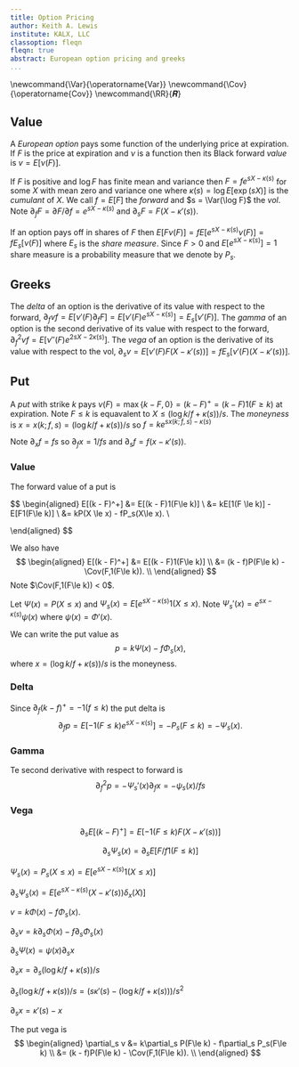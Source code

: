 ```yaml
---
title: Option Pricing
author: Keith A. Lewis
institute: KALX, LLC
classoption: fleqn
fleqn: true
abstract: European option pricing and greeks
...
```


\newcommand{\Var}{\operatorname{Var}}
\newcommand{\Cov}{\operatorname{Cov}}
\newcommand{\RR}{𝑹}

## Value

A _European option_ pays some function of the underlying price at expiration.
If $F$ is the price at expiration and $\nu$ is a function
then its Black forward _value_ is $v = E[\nu(F)]$.

If $F$ is positive and $\log F$ has finite mean and variance then
$F = fe^{sX - \kappa(s)}$ for some $X$ with mean zero and variance one
where $\kappa(s) = \log E[\exp(sX)]$ is the _cumulant_ of $X$.
We call $f = E[F]$ the _forward_ and $s = \Var(\log F)$ the _vol_.
Note ${\partial_f F = \partial F/\partial f = e^{sX - \kappa(s)}}$
and ${\partial_s F = F (X - \kappa'(s))}$.

If an option pays off in shares of $F$ then 
$E[F\nu(F)] = fE[ e^{sX - \kappa(s)}\nu(F)] = fE_s[\nu(F)]$
where $E_s$ is the _share measure_.
Since $F > 0$ and $E[e^{sX - \kappa(s)}] = 1$ share measure is a probability measure
that we denote by $P_s$.

## Greeks

The _delta_ of an option is the derivative of its value with respect to the forward,
${\partial_f v f = E[\nu'(F)\partial_f F] = E[\nu'(F)e^{sX - \kappa(s)}] = E_s[\nu'(F)]}$.
The _gamma_ of an option is the second derivative of its value with respect to the forward,
${\partial_f^2 v f = E[\nu''(F)e^{2sX - 2\kappa(s)}]}$.
The _vega_ of an option is the derivative of its value with respect to the vol,
$\partial_s v = E[\nu'(F) F (X - \kappa'(s))] = f E_s[\nu'(F) (X - \kappa'(s))]$.

## Put

A _put_ with strike $k$ pays $\nu(F) = \max\{k - F, 0\} = (k - F)^+ = (k - F)1(F\ge k)$ at expiration.
Note $F\le k$ is equavalent to $X\le (\log k/f + \kappa(s))/s$.
The _moneyness_ is ${x = x(k; f, s) = (\log k/f + \kappa(s))/s}$
so $f = ke^{sx(k;f,s) - \kappa(s)}$

Note $\partial_x f = fs$ so $\partial_f x = 1/fs$
and $\partial_s f = f(x - \kappa'(s))$.

### Value

The forward value of a put is

$$
\begin{aligned}
E[(k - F)^+] &= E[(k - F)1(F\le k)] \\
	&= kE[1(F \le k)] - E[F1(F\le k)] \\
	&= kP(X \le x) - fP_s(X\le x). \\

\end{aligned}
$$

We also have
$$
\begin{aligned}
E[(k - F)^+] &= E[(k - F)1(F\le k)] \\
	&= (k - f)P(F\le k) - \Cov(F,1(F\le k)). \\
\end{aligned}
$$
Note $\Cov(F,1(F\le k)) < 0$.

Let $\Psi(x) = P(X\le x)$ and $\Psi_s(x) = E[e^{sX - \kappa(s)} 1(X\le x)$.
Note $\Psi_s'(x) = e^{sx - \kappa(s)}\psi(x)$ where $\psi(x) = \Phi'(x)$.

We can write the put value as
$$
	p = k\Psi(x) - f\Phi_s(x),
$$
where $x = (\log k/f + \kappa(s))/s$ is the moneyness.

### Delta

Since $\partial_f (k - f)^+ = -1(f \le k)$ the put delta is
$$
	\partial_f p = E[-1(F \le k)e^{sX - \kappa(s)}] = -P_s(F\le k) = -\Psi_s(x).
$$

### Gamma

Te second derivative with respect to forward is
$$
	\partial_f^2 p = -\Psi_s'(x)\partial_f x = -\psi_s(x)/fs
$$

### Vega

$$
	\partial_s E[(k - F)^+]
	= E[-1(F\le k)F(X - \kappa'(s))]
$$

$$
\partial_s \Psi_s(x) = \partial_s E[F/f 1(F\le k)] 
$$

$\Psi_s(x) = P_s(X\le x) = E[e^{sX - \kappa(s)}1(X \le x)]$

$\partial_s\Psi_s(x) = E[e^{sX - \kappa(s)}(X - \kappa'(s))\delta_x(X)]$

$v = k \Phi(x) - f \Phi_s(x)$.

$\partial_s v =  k \partial_s\Phi(x) - f \partial_s\Phi_s(x)$

$\partial_s\Psi(x) = \psi(x)\partial_s x$

$\partial_s x = \partial_s (\log k/f + \kappa(s))/s$

$\partial_s (\log k/f + \kappa(s))/s = (s\kappa'(s) - (\log k/f + \kappa(s)))/s^2$

$\partial_s x = \kappa'(s) - x$

The put vega is
$$
\begin{aligned}
\partial_s v &= k\partial_s P(F\le k) - f\partial_s P_s(F\le k) \\
	&= (k - f)P(F\le k) - \Cov(F,1(F\le k)). \\
\end{aligned}
$$
